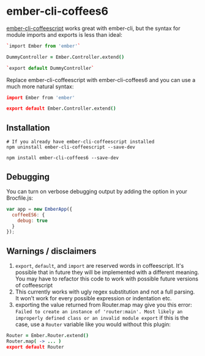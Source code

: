# ember-cli-coffees6

[ember-cli-coffeescript](https://github.com/kimroen/ember-cli-coffeescript) works great with ember-cli, but the syntax for module imports and exports is less than ideal:

```coffee
`import Ember from 'ember'`

DummyController = Ember.Controller.extend()

`export default DummyController`
```

Replace ember-cli-coffeescript with ember-cli-coffees6 and you can use a much more natural syntax:

```coffee
import Ember from 'ember'

export default Ember.Controller.extend()
```

## Installation

```
# If you already have ember-cli-coffeescript installed
npm uninstall ember-cli-coffeescript --save-dev

npm install ember-cli-coffees6 --save-dev
```

## Debugging

You can turn on verbose debugging output by adding the option in your Brocfile.js:

```javascript
var app = new EmberApp({
  coffeeES6: {
    debug: true
  }
});
```

## Warnings / disclaimers

1. `export`, `default`, and `import` are reserved words in coffeescript. It's possible that in future they will be implemented with a different meaning. You may have to refactor this code to work with possible future versions of coffeescript
2. This currently works with ugly regex substitution and not a full parsing. It won't work for every possible expression or indentation etc.
3. exporting the value returned from Router.map may give you this error: `Failed to create an instance of 'router:main'. Most likely an improperly defined class or an invalid module export` if this is the case, use a `Router` variable like you would without this plugin:
```coffee
Router = Ember.Router.extend()
Router.map( -> ... )
export default Router
```
